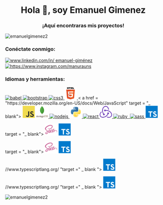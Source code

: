 

<h1 align = "center"> Hola 👋, soy Emanuel Gimenez </h1>
<h3 align = "center"> ¡Aquí encontraras mis proyectos! </h3>

<p align = "left"> <img src = " https://komarev.com/ghpvc/?username=emanuelgimenez2&label=Profile%20views&color=0e75b6&style=flat "alt =" emanuelgimenez2 "/> </p>

<h3 align =" left "> Conéctate conmigo: </h3>
<p align = "left">
<a href="https://linkedin.com/in/www.linkedin.com/in/emanuel-gimenez" target="blank"> <img align = "center" src = "https://raw.githubusercontent.com/rahuldkjain/github-profile-readme-generator/master/src/images/icons/Social/linked-in-alt.svg" alt = "www.linkedin.com/in/ emanuel-giménez "altura = "30" ancho = "40" /> </a>
<a href="https://instagram.com/https://www.instagram.com/manurauns" target="blank"> <img align = "center" src = "https://raw.githubusercontent.com /rahuldkjain/github-profile-readme-generator/master/src/images/icons/Social/instagram.svg "alt =" https://www.instagram.com/manurauns "height =" 30 "width =" 40 " /> </a>
</p>

<h3 align = "left"> Idiomas y herramientas: </h3>
<p align = "left"> <a href="https://babeljs.io/" target="_blank"> <img src = "https://www.vectorlogo.zone/logos/babeljs/babeljs-icon .svg "alt =" babel "width =" 40 "height =" 40 "/> </a> <a href="https://getbootstrap.com" target="_blank"> <img src =" https: //raw.githubusercontent.com/devicons/devicon/master/icons/bootstrap/bootstrap-plain-wordmark.svg "alt =" bootstrap "width =" 40 "height =" 40 "/> </a> <a href = "https://www.w3schools.com/css/" target = "_ blank"> <img src = "https://raw.githubusercontent.com/devicons/devicon/master/icons/css3/css3-original- wordmark.svg "alt = "css3" width = "40" height = "40" /> </a> <a href="https://www.w3.org/html/" target="_blank"> <img src = " https://raw.githubusercontent.com/devicons/devicon/master/icons/html5/html5-original-wordmark.svg "alt =" html5 "width =" 40 "height =" 40 "/> </a> < a href = "https://developer.mozilla.org/en-US/docs/Web/JavaScript" target = "_ blank"> <img src = "https://raw.githubusercontent.com/devicons/devicon/master /icons/javascript/javascript-original.svg "alt =" javascript "width =" 40 "height =" 40 "/> </a> <a href =" https://www.mongodb.com/ "target = "_blank"><img src = "https://raw.githubusercontent.com/devicons/devicon/master/icons/mongodb/mongodb-original-wordmark.svg" alt = "mongodb" width = "40" height = "40" /> </a> <a href="https://nodejs.org" target="_blank"> <img src = "https://raw.githubusercontent.com/devicons/devicon/master/icons/nodejs/nodejs- original-wordmark.svg "alt =" nodejs "width =" 40 "height =" 40 "/> </a> <a href="https://www.python.org" target="_blank"> <img src = "https://raw.githubusercontent.com/devicons/devicon/master/icons/python/python-original.svg" alt = "python" width = "40" height = "40" /> </a><a href="https://reactjs.org/" target="_blank"> <img src = "https://raw.githubusercontent.com/devicons/devicon/master/icons/react/react-original-wordmark .svg "alt =" react "width =" 40 "height =" 40 "/> </a> <a href="https://redux.js.org" target="_blank"> <img src =" https://raw.githubusercontent.com/devicons/devicon/master/icons/redux/redux-original.svg "alt =" redux "width =" 40 "height =" 40 "/> </a> <a href = "https://www.ruby-lang.org/en/" target = "_ blank"> <img src = "https://raw.githubusercontent.com/devicons/devicon/master/icons/ruby/ruby- original.svg "alt =" ruby ​​"width = "40" height = "40" /> </a> <a href="https://sass-lang.com" target="_blank"> <img src = "https: //raw.githubusercontent. com / devicons / devicon / master / icons / sass / sass-original.svg "alt =" sass "width =" 40 "height =" 40 "/> </a> <a href =" https: // www. typescriptlang.org/ "target =" _ blank "> <img src =" https://raw.githubusercontent.com/devicons/devicon/master/icons/typescript/typescript-original.svg "alt =" mecanografiado "width =" 40 "altura =" 40 "/> </a> </p>target = "_ blank"> <img src = "https://raw.githubusercontent.com/devicons/devicon/master/icons/sass/sass-original.svg" alt = "sass" width = "40" height = " 40 "/> </a> <a href="https://www.typescriptlang.org/" target="_blank"> <img src =" https://raw.githubusercontent.com/devicons/devicon/master /icons/typescript/typescript-original.svg "alt =" mecanografiado "width =" 40 "height =" 40 "/> </a> </p>target = "_ blank"> <img src = "https://raw.githubusercontent.com/devicons/devicon/master/icons/sass/sass-original.svg" alt = "sass" width = "40" height = " 40 "/> </a> <a href="https://www.typescriptlang.org/" target="_blank"> <img src =" https://raw.githubusercontent.com/devicons/devicon/master /icons/typescript/typescript-original.svg "alt =" mecanografiado "width =" 40 "height =" 40 "/> </a> </p>//www.typescriptlang.org/ "target =" _ blank "> <img src =" https://raw.githubusercontent.com/devicons/devicon/master/icons/typescript/typescript-original.svg "alt =" mecanografiado "width =" 40 "height =" 40 "/> </a> </p>//www.typescriptlang.org/ "target =" _ blank "> <img src =" https://raw.githubusercontent.com/devicons/devicon/master/icons/typescript/typescript-original.svg "alt =" mecanografiado "width =" 40 "height =" 40 "/> </a> </p>

<p> <img align = "center" src = "https://github-readme-stats.vercel.app/api/top-langs?username=emanuelgimenez2&show_icons=true&locale=en&layout=compact" alt = "emanuelgimenez2" /> </p>
